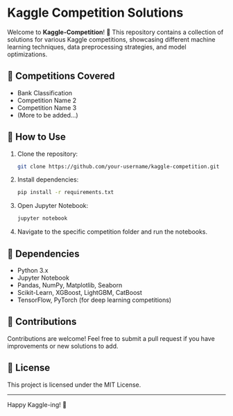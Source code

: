 # Kaggle Competition Solutions

Welcome to **Kaggle-Competition**! 🚀 This repository contains a collection of solutions for various Kaggle competitions, showcasing different machine learning techniques, data preprocessing strategies, and model optimizations.

## 🚀 Competitions Covered
- Bank Classification
- Competition Name 2
- Competition Name 3
- (More to be added...)

## 🔧 How to Use
1. Clone the repository:
   ```bash
   git clone https://github.com/your-username/kaggle-competition.git
   ```
2. Install dependencies:
   ```bash
   pip install -r requirements.txt
   ```
3. Open Jupyter Notebook:
   ```bash
   jupyter notebook
   ```
4. Navigate to the specific competition folder and run the notebooks.

## 📜 Dependencies
- Python 3.x
- Jupyter Notebook
- Pandas, NumPy, Matplotlib, Seaborn
- Scikit-Learn, XGBoost, LightGBM, CatBoost
- TensorFlow, PyTorch (for deep learning competitions)

## 🤝 Contributions
Contributions are welcome! Feel free to submit a pull request if you have improvements or new solutions to add.

## 📜 License
This project is licensed under the MIT License.

---

Happy Kaggle-ing! 🎯
